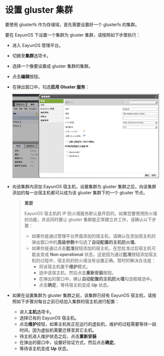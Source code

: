 # 设置 gluster 集群

要使用 glusterfs 作为存储域，首先需要设置好一个 glusterfs 的集群。

要在 EayunOS 下设置一个集群为 gluster 集群，请按照如下步骤执行：

* 进入 EayunOS 管理平台。
* 切换至**集群**选项卡。
* 选择一个像要设置成 gluster 集群的集群。
* 点击**编辑**按钮。
* 在弹出窗口中，勾选**启用 Gluster 服务**：

  ![](../../images/gluster_cluster_setting.png)

* 向该集群内添加 EayunOS 宿主机，设置集群为 gluster 集群之后，向该集群添加的每一台宿主机都可以成为该 gluster 集群下的一个 gluster 节点。

  > **重要**
  >
  > EayunOS 宿主机的 IP 防火墙服务默认是开启的。如果您要使用防火墙的功能，并且同时要让 gluster 集群能正常建立并工作，请确认以下步骤：
  >
  > * 如果你是通过管理平台界面添加的宿主机，请确认在添加宿主机的弹出窗口中的**高级参数**中勾选了**自动配置的主机防火墙**。
  > * 如果你是通过点击**批准**按钮添加的宿主机，在您批准过后宿主机可能会变成 **Non operational** 状态，这是因为通过**批准**按钮添加宿主机的过程中，宿主机的防火墙没有设置正确。暂时的解决办法是：
  >   * 将该宿主机置于**维护**模式。
  >   * 选中该宿主机，然后点击**重新安装**按钮。
  >   * 在弹出的窗口中，确认**自动配置的主机防火墙**勾选框被选中。
  >   * 点击**确定**，等待宿主机变成 **Up** 状态。

* 如果在设置集群为 gluster 集群之前，该集群已经有 EayunOS 宿主机，请按照如下步骤对每台之前已经加入集群的宿主机进行配置：

  * 进入**主机**选项卡。
  * 选择已有的 EayunOS 宿主机。
  * 点击**维护**按钮，如果主机有正在运行的虚拟机，维护的过程需要等待一段时间，因为虚拟机需要迁移至其它主机。
  * 待主机进入维护状态之后，点击**重新安装**
  * 在弹出的窗口中，设置好验证方式，然后点击**确定**。
  * 等待该主机变成 **Up** 状态。
